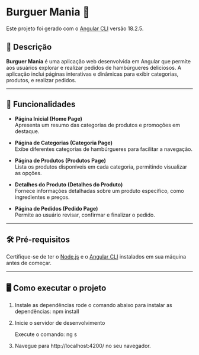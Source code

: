# Burguer Mania 🍔

Este projeto foi gerado com o [Angular CLI](https://github.com/angular/angular-cli) versão 18.2.5.

## 📖 Descrição

**Burguer Mania** é uma aplicação web desenvolvida em Angular que permite aos usuários explorar e realizar pedidos de hambúrgueres deliciosos. A aplicação inclui páginas interativas e dinâmicas para exibir categorias, produtos, e realizar pedidos.

---

## 🚀 Funcionalidades

- **Página Inicial (Home Page)**  
  Apresenta um resumo das categorias de produtos e promoções em destaque.

- **Página de Categorias (Categoria Page)**  
  Exibe diferentes categorias de hambúrgueres para facilitar a navegação.

- **Página de Produtos (Produtos Page)**  
  Lista os produtos disponíveis em cada categoria, permitindo visualizar as opções.

- **Detalhes do Produto (Detalhes do Produto)**  
  Fornece informações detalhadas sobre um produto específico, como ingredientes e preços.

- **Página de Pedidos (Pedido Page)**  
  Permite ao usuário revisar, confirmar e finalizar o pedido.

---

## 🛠️ Pré-requisitos

Certifique-se de ter o [Node.js](https://nodejs.org/) e o [Angular CLI](https://angular.io/cli) instalados em sua máquina antes de começar.

---

## 🖥️ Como executar o projeto

1. Instale as dependências
   rode o comando abaixo para instalar as dependências:
   npm install
   
3. Inicie o servidor de desenvolvimento

   Execute o comando:
    ng s
4. Navegue para http://localhost:4200/ no seu navegador.
  

